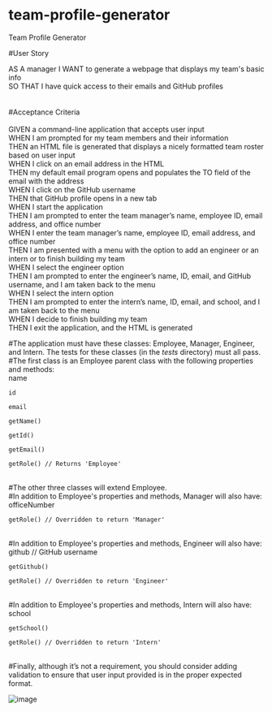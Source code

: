 # team-profile-generator
Team Profile Generator

#User Story

AS A manager
I WANT to generate a webpage that displays my team's basic info<br>
SO THAT I have quick access to their emails and GitHub profiles<br>
<br><br>
#Acceptance Criteria
<br><br>
GIVEN a command-line application that accepts user input<br>
WHEN I am prompted for my team members and their information<br>
THEN an HTML file is generated that displays a nicely formatted team roster based on user input<br>
WHEN I click on an email address in the HTML<br>
THEN my default email program opens and populates the TO field of the email with the address<br>
WHEN I click on the GitHub username<br>
THEN that GitHub profile opens in a new tab<br>
WHEN I start the application<br>
THEN I am prompted to enter the team manager’s name, employee ID, email address, and office number<br>
WHEN I enter the team manager’s name, employee ID, email address, and office number<br>
THEN I am presented with a menu with the option to add an engineer or an intern or to finish building my team<br>
WHEN I select the engineer option<br>
THEN I am prompted to enter the engineer’s name, ID, email, and GitHub username, and I am taken back to the menu<br>
WHEN I select the intern option<br>
THEN I am prompted to enter the intern’s name, ID, email, and school, and I am taken back to the menu<br>
WHEN I decide to finish building my team<br>
THEN I exit the application, and the HTML is generated<br>

#The application must have these classes: Employee, Manager, Engineer, and Intern. The tests for these classes (in the _tests_ directory) must all pass.
<br>
#The first class is an Employee parent class with the following properties and methods:
<br>
    name

    id

    email

    getName()

    getId()

    getEmail()

    getRole() // Returns 'Employee'
<br>
#The other three classes will extend Employee.
<br>
#In addition to Employee's properties and methods, Manager will also have:
<br>
    officeNumber

    getRole() // Overridden to return 'Manager'
<br>
#In addition to Employee's properties and methods, Engineer will also have:
<br>
    github // GitHub username

    getGithub()

    getRole() // Overridden to return 'Engineer'
<br>
#In addition to Employee's properties and methods, Intern will also have:
<br>
    school

    getSchool()

    getRole() // Overridden to return 'Intern'
<br>
#Finally, although it’s not a requirement, you should consider adding validation to ensure that user input provided is in the proper expected format.

![image](https://user-images.githubusercontent.com/89672040/166719741-663fd897-56b7-4923-9494-0fd29931acda.png)
